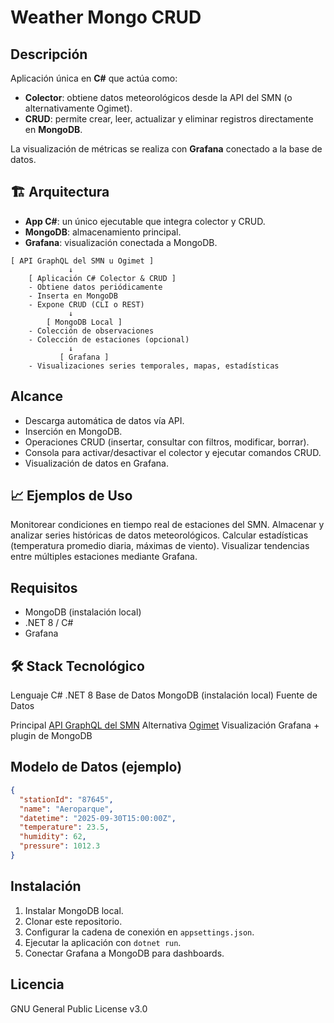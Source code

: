 # Weather Mongo CRUD

## Descripción

Aplicación única en **C#** que actúa como:

* **Colector**: obtiene datos meteorológicos desde la API del SMN (o alternativamente Ogimet).
* **CRUD**: permite crear, leer, actualizar y eliminar registros directamente en **MongoDB**.

La visualización de métricas se realiza con **Grafana** conectado a la base de datos.

## 🏗️ Arquitectura

* **App C#**: un único ejecutable que integra colector y CRUD.
* **MongoDB**: almacenamiento principal.
* **Grafana**: visualización conectada a MongoDB.

```
[ API GraphQL del SMN u Ogimet ]
             ↓
    [ Aplicación C# Colector & CRUD ]
    - Obtiene datos periódicamente
    - Inserta en MongoDB
    - Expone CRUD (CLI o REST)
             ↓
        [ MongoDB Local ]
    - Colección de observaciones
    - Colección de estaciones (opcional)
             ↓
           [ Grafana ]
    - Visualizaciones series temporales, mapas, estadísticas
```

## Alcance

* Descarga automática de datos vía API.
* Inserción en MongoDB.
* Operaciones CRUD (insertar, consultar con filtros, modificar, borrar).
* Consola para activar/desactivar el colector y ejecutar comandos CRUD.
* Visualización de datos en Grafana.

## 📈 Ejemplos de Uso

 Monitorear condiciones en tiempo real de estaciones del SMN.
 Almacenar y analizar series históricas de datos meteorológicos.
 Calcular estadísticas (temperatura promedio diaria, máximas de viento).
 Visualizar tendencias entre múltiples estaciones mediante Grafana.

## Requisitos

* MongoDB (instalación local)
* .NET 8 / C#
* Grafana

## 🛠️ Stack Tecnológico

 Lenguaje C#  .NET 8
 Base de Datos MongoDB (instalación local)
 Fuente de Datos

   Principal [API GraphQL del SMN](httpsgithub.comgastonpereyrasmnQL)
   Alternativa [Ogimet](httpwww.ogimet.com)
 Visualización Grafana + plugin de MongoDB

## Modelo de Datos (ejemplo)

```json
{
  "stationId": "87645",
  "name": "Aeroparque",
  "datetime": "2025-09-30T15:00:00Z",
  "temperature": 23.5,
  "humidity": 62,
  "pressure": 1012.3
}
```

## Instalación

1. Instalar MongoDB local.
2. Clonar este repositorio.
3. Configurar la cadena de conexión en `appsettings.json`.
4. Ejecutar la aplicación con `dotnet run`.
5. Conectar Grafana a MongoDB para dashboards.

## Licencia

GNU General Public License v3.0
